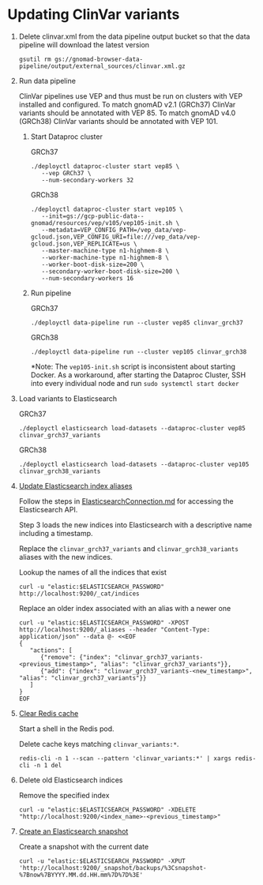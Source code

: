 # Updating ClinVar variants

1. Delete clinvar.xml from the data pipeline output bucket so that the data pipeline will download the latest version

   ```
   gsutil rm gs://gnomad-browser-data-pipeline/output/external_sources/clinvar.xml.gz
   ```

2. Run data pipeline

   ClinVar pipelines use VEP and thus must be run on clusters with VEP installed and configured. To match gnomAD v2.1 (GRCh37) ClinVar variants should be annotated with VEP 85. To match gnomAD v4.0 (GRCh38) ClinVar variants should be annotated with VEP 101.

   1. Start Dataproc cluster

      GRCh37

      ```
      ./deployctl dataproc-cluster start vep85 \
         --vep GRCh37 \
         --num-secondary-workers 32
      ```

      GRCh38

      ```
      ./deployctl dataproc-cluster start vep105 \
         --init=gs://gcp-public-data--gnomad/resources/vep/v105/vep105-init.sh \
         --metadata=VEP_CONFIG_PATH=/vep_data/vep-gcloud.json,VEP_CONFIG_URI=file:///vep_data/vep-gcloud.json,VEP_REPLICATE=us \
         --master-machine-type n1-highmem-8 \
         --worker-machine-type n1-highmem-8 \
         --worker-boot-disk-size=200 \
         --secondary-worker-boot-disk-size=200 \
         --num-secondary-workers 16
      ```

   2. Run pipeline

      GRCh37

      ```
      ./deployctl data-pipeline run --cluster vep85 clinvar_grch37
      ```

      GRCh38

      ```
      ./deployctl data-pipeline run --cluster vep105 clinvar_grch38
      ```

      \*Note: The `vep105-init.sh` script is inconsistent about starting Docker. As a workaround, after starting the Dataproc Cluster, SSH into every individual node and run `sudo systemctl start docker`

3. Load variants to Elasticsearch

   GRCh37

   ```
   ./deployctl elasticsearch load-datasets --dataproc-cluster vep85 clinvar_grch37_variants
   ```

   GRCh38

   ```
   ./deployctl elasticsearch load-datasets --dataproc-cluster vep105 clinvar_grch38_variants
   ```

4. [Update Elasticsearch index aliases](./ElasticsearchIndexAliases.md)

   Follow the steps in [ElasticsearchConnection.md](./ElasticsearchConnection.md) for accessing the Elasticsearch API.

   Step 3 loads the new indices into Elasticsearch with a descriptive name including a timestamp.

   Replace the `clinvar_grch37_variants` and `clinvar_grch38_variants` aliases with the new indices.

   Lookup the names of all the indices that exist

   ```
   curl -u "elastic:$ELASTICSEARCH_PASSWORD" http://localhost:9200/_cat/indices
   ```

   Replace an older index associated with an alias with a newer one

   ```
   curl -u "elastic:$ELASTICSEARCH_PASSWORD" -XPOST http://localhost:9200/_aliases --header "Content-Type: application/json" --data @- <<EOF
   {
      "actions": [
         {"remove": {"index": "clinvar_grch37_variants-<previous_timestamp>", "alias": "clinvar_grch37_variants"}},
         {"add": {"index": "clinvar_grch37_variants-<new_timestamp>", "alias": "clinvar_grch37_variants"}}
      ]
   }
   EOF
   ```

5. [Clear Redis cache](./RedisCache.md)

   Start a shell in the Redis pod.

   Delete cache keys matching `clinvar_variants:*`.

   ```
   redis-cli -n 1 --scan --pattern 'clinvar_variants:*' | xargs redis-cli -n 1 del
   ```

6. Delete old Elasticsearch indices

   Remove the specified index

   ```
   curl -u "elastic:$ELASTICSEARCH_PASSWORD" -XDELETE "http://localhost:9200/<index_name>-<previous_timestamp>"
   ```

7. [Create an Elasticsearch snapshot](./ElasticsearchSnapshots.md)

   Create a snapshot with the current date

   ```
   curl -u "elastic:$ELASTICSEARCH_PASSWORD" -XPUT 'http://localhost:9200/_snapshot/backups/%3Csnapshot-%7Bnow%7BYYYY.MM.dd.HH.mm%7D%7D%3E'
   ```

